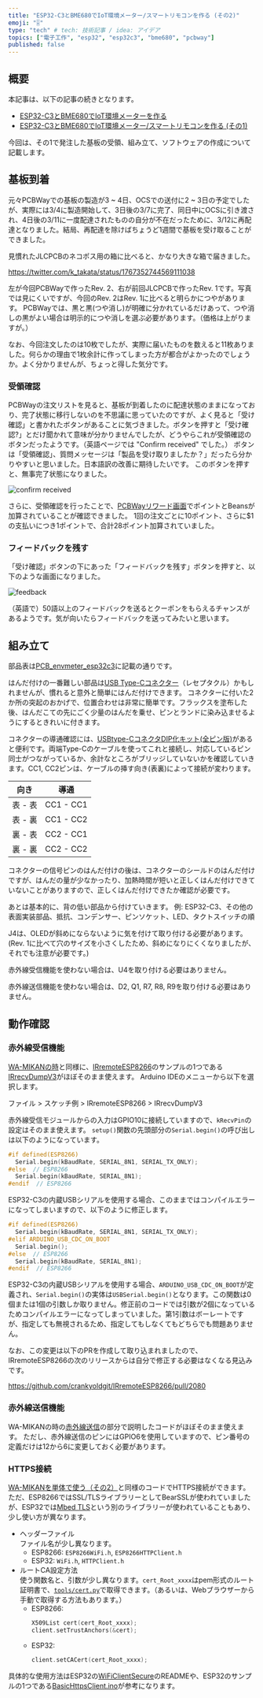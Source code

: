 ```yaml
---
title: "ESP32-C3とBME680でIoT環境メーター/スマートリモコンを作る (その2)"
emoji: "🎚️"
type: "tech" # tech: 技術記事 / idea: アイデア
topics: ["電子工作", "esp32", "esp32c3", "bme680", "pcbway"]
published: false
---
```


## 概要

本記事は、以下の記事の続きとなります。

* [ESP32-C3とBME680でIoT環境メーターを作る](https://zenn.dev/k_takata/articles/esp32c3-envmeter)
* [ESP32-C3とBME680でIoT環境メーター/スマートリモコンを作る (その1)](https://zenn.dev/k_takata/articles/esp32c3-envmeter-rev2-1)

今回は、その1で発注した基板の受領、組み立て、ソフトウェアの作成について記載します。


## 基板到着

元々PCBWayでの基板の製造が3 ~ 4日、OCSでの送付に2 ~ 3日の予定でしたが、実際には3/4に製造開始して、3日後の3/7に完了、同日中にOCSに引き渡され、4日後の3/11に一度配達されたものの自分が不在だったために、3/12に再配達となりました。結局、再配達を除けばちょうど1週間で基板を受け取ることができました。

見慣れたJLCPCBのネコポス用の箱に比べると、かなり大きな箱で届きました。

https://twitter.com/k_takata/status/1767352744569111038

左が今回PCBWayで作ったRev. 2、右が前回JLCPCBで作ったRev. 1です。写真では見にくいですが、今回のRev. 2はRev. 1に比べると明らかにつやがあります。
PCBWayでは、黒と黒(つや消し)が明確に分かれているだけあって、つや消しの黒がよい場合は明示的につや消しを選ぶ必要があります。（価格は上がりますが。）

なお、今回注文したのは10枚でしたが、実際に届いたものを数えると11枚ありました。何らかの理由で1枚余計に作ってしまった方が都合がよかったのでしょうか。よく分かりませんが、ちょっと得した気分です。


### 受領確認

PCBWayの注文リストを見ると、基板が到着したのに配達状態のままになっており、完了状態に移行しないのを不思議に思っていたのですが、よく見ると「受け確認」と書かれたボタンがあることに気づきました。ボタンを押すと「受け確認?」とだけ聞かれて意味が分かりませんでしたが、どうやらこれが受領確認のボタンだったようです。（英語ページでは "Confirm received" でした。）
ボタンは「受領確認」、質問メッセージは「製品を受け取りましたか？」だったら分かりやすいと思いました。日本語訳の改善に期待したいです。
このボタンを押すと、無事完了状態になりました。

![confirm received](https://raw.githubusercontent.com/k-takata/zenn-contents/master/articles/images/pcbway/confirm-received.png)

さらに、受領確認を行ったことで、[PCBWayリワード画面](https://member.pcbway.jp/specials/rewards)でポイントとBeansが加算されていることが確認できました。
1回の注文ごとに10ポイント、さらに$1の支払いにつき1ポイントで、合計28ポイント加算されていました。


### フィードバックを残す

「受け確認」ボタンの下にあった「フィードバックを残す」ボタンを押すと、以下のような画面になりました。

![feedback](https://raw.githubusercontent.com/k-takata/zenn-contents/master/articles/images/pcbway/feedback.png)

（英語で）50語以上のフィードバックを送るとクーポンをもらえるチャンスがあるようです。気が向いたらフィードバックを送ってみたいと思います。


## 組み立て

部品表は[PCB_envmeter_esp32c3](https://github.com/k-takata/PCB_envmeter_esp32c3)に記載の通りです。

はんだ付けの一番難しい部品は[USB Type-Cコネクター](https://akizukidenshi.com/catalog/g/g114356/)（レセプタクル）かもしれませんが、慣れると意外と簡単にはんだ付けできます。
コネクターに付いた2か所の突起のおかげで、位置合わせは非常に簡単です。フラックスを塗布した後、はんだこての先にごく少量のはんだを乗せ、ピンとランドに染み込ませるようにするときれいに付きます。

コネクターの導通確認には、[USBtype-CコネクタDIP化キット(全ピン版)](https://akizukidenshi.com/catalog/g/g113471/)があると便利です。両端Type-Cのケーブルを使ってこれと接続し、対応しているピン同士がつながっているか、余計なところがブリッジしていないかを確認していきます。CC1, CC2ピンは、ケーブルの挿す向き(表裏)によって接続が変わります。

| 向き    | 導通      |
|---------|-----------|
| 表 - 表 | CC1 - CC1 |
| 表 - 裏 | CC1 - CC2 |
| 裏 - 表 | CC2 - CC1 |
| 裏 - 裏 | CC2 - CC2 |

コネクターの信号ピンのはんだ付けの後は、コネクターのシールドのはんだ付けですが、はんだの量が少なかったり、加熱時間が短いと正しくはんだ付けできていないことがありますので、正しくはんだ付けできたか確認が必要です。

あとは基本的に、背の低い部品から付けていきます。
例: ESP32-C3、その他の表面実装部品、抵抗、コンデンサー、ピンソケット、LED、タクトスイッチの順

J4は、OLEDが斜めにならないように気を付けて取り付ける必要があります。(Rev. 1に比べて穴のサイズを小さくしたため、斜めになりにくくなりましたが、それでも注意が必要です。)

赤外線受信機能を使わない場合は、U4を取り付ける必要はありません。

赤外線送信機能を使わない場合は、D2, Q1, R7, R8, R9を取り付ける必要はありません。


## 動作確認

### 赤外線受信機能

[WA-MIKANの時](https://zenn.dev/k_takata/books/d5c77046e634bb/viewer/10_wa_mikan_only1)と同様に、[IRremoteESP8266](https://github.com/crankyoldgit/IRremoteESP8266)のサンプルの1つである[IRrecvDumpV3](https://github.com/crankyoldgit/IRremoteESP8266/tree/master/examples/IRrecvDumpV3)がほぼそのまま使えます。
Arduino IDEのメニューから以下を選択します。

ファイル > スケッチ例 > IRremoteESP8266 > IRrecvDumpV3

赤外線受信モジュールからの入力はGPIO10に接続していますので、`kRecvPin`の設定はそのまま使えます。
`setup()`関数の先頭部分の`Serial.begin()`の呼び出しは以下のようになっています。

```C
#if defined(ESP8266)
  Serial.begin(kBaudRate, SERIAL_8N1, SERIAL_TX_ONLY);
#else  // ESP8266
  Serial.begin(kBaudRate, SERIAL_8N1);
#endif  // ESP8266
```

ESP32-C3の内蔵USBシリアルを使用する場合、このままではコンパイルエラーになってしまいますので、以下のように修正します。

```C
#if defined(ESP8266)
  Serial.begin(kBaudRate, SERIAL_8N1, SERIAL_TX_ONLY);
#elif ARDUINO_USB_CDC_ON_BOOT
  Serial.begin();
#else  // ESP8266
  Serial.begin(kBaudRate, SERIAL_8N1);
#endif  // ESP8266
```

ESP32-C3の内蔵USBシリアルを使用する場合、`ARDUINO_USB_CDC_ON_BOOT`が定義され、`Serial.begin()`の実体は`USBSerial.begin()`となります。この関数は0個または1個の引数しか取りません。修正前のコードでは引数が2個になっているためコンパイルエラーになってしまっていました。第1引数はボーレートですが、指定しても無視されるため、指定してもしなくてもどちらでも問題ありません。

なお、この変更は以下のPRを作成して取り込まれましたので、IRremoteESP8266の次のリリースからは自分で修正する必要はなくなる見込みです。

https://github.com/crankyoldgit/IRremoteESP8266/pull/2080


### 赤外線送信機能

WA-MIKANの時の[赤外線送信](https://zenn.dev/k_takata/books/d5c77046e634bb/viewer/10_wa_mikan_only1#%E8%B5%A4%E5%A4%96%E7%B7%9A%E9%80%81%E4%BF%A1)の部分で説明したコードがほぼそのまま使えます。
ただし、赤外線送信のピンにはGPIO6を使用していますので、ピン番号の定義だけは12から6に変更しておく必要があります。


### HTTPS接続

[WA-MIKANを単体で使う（その2）](https://zenn.dev/k_takata/books/d5c77046e634bb/viewer/11_wa_mikan_only2)と同様のコードでHTTPS接続ができます。
ただ、ESP8266ではSSL/TLSライブラリーとしてBearSSLが使われていましたが、ESP32では[Mbed TLS](https://github.com/Mbed-TLS/mbedtls)という別のライブラリーが使われていることもあり、少し使い方が異なります。

* ヘッダーファイル  
  ファイル名が少し異なります。
  - ESP8266: `ESP8266WiFi.h`, `ESP8266HTTPClient.h`
  - ESP32: `WiFi.h`, `HTTPClient.h`
* ルートCA設定方法  
  使う関数名と、引数が少し異なります。`cert_Root_xxxx`はpem形式のルート証明書で、[`tools/cert.py`](https://github.com/esp8266/Arduino/tree/master/tools)で取得できます。（あるいは、Webブラウザーから手動で取得する方法もあります。）
  - ESP8266:
    ```C
    X509List cert(cert_Root_xxxx);
    client.setTrustAnchors(&cert);
    ```
  - ESP32:
    ```C
    client.setCACert(cert_Root_xxxx);
    ```

具体的な使用方法はESP32の[WiFiClientSecure](https://github.com/espressif/arduino-esp32/tree/master/libraries/WiFiClientSecure)のREADMEや、ESP32のサンプルの1つである[BasicHttpsClient.ino](https://github.com/espressif/arduino-esp32/blob/master/libraries/HTTPClient/examples/BasicHttpsClient/BasicHttpsClient.ino)が参考になります。

